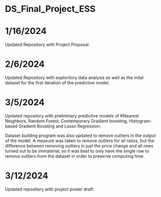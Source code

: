 # DS_Final_Project_ESS

# 1/16/2024
Updated Repository with Project Proposal.

# 2/6/2024
Updated Repository with exploritory data analysis as well as the inital dataset for the first iteration of the predictive model.

# 3/5/2024
Updated repository with preliminary predictive models of KNearest Neighbors, Random Forest, Contemporary Gradient boosting, Histogram-based Gradient Boosting and Lasso Regression.

Dataset building program was also updated to remove outliers in the output of the model. A measure was taken to remove outliers for all ratios, but the difference between removing outliers in just the price change and all rows turned out to be immaterial, so it was best to only have the single row to remove outliers from the dataset in order to preserve computing time. 

# 3/12/2024
Updated repository with project poster draft.
